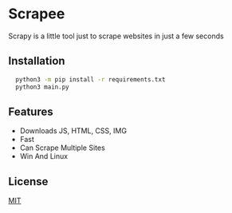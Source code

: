 
# Scrapee

Scrapy is a little tool just to scrape websites in just a few seconds
## Installation


```bash
  python3 -m pip install -r requirements.txt
  python3 main.py
```
    
## Features

- Downloads JS, HTML, CSS, IMG
- Fast
- Can Scrape Multiple Sites
- Win And Linux


## License

[MIT](https://choosealicense.com/licenses/mit/)

